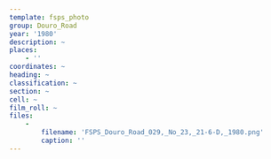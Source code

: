 ```yaml
---
template: fsps_photo
group: Douro_Road
year: '1980'
description: ~
places:
    - ''
coordinates: ~
heading: ~
classification: ~
section: ~
cell: ~
film_roll: ~
files:
    -
        filename: 'FSPS_Douro_Road_029,_No_23,_21-6-D,_1980.png'
        caption: ''
---
```

